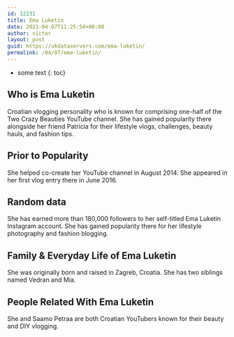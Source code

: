 ```yaml
---
id: 12231
title: Ema Luketin
date: 2021-04-07T11:25:54+00:00
author: victor
layout: post
guid: https://ukdataservers.com/ema-luketin/
permalink: /04/07/ema-luketin/
---
```


* some text
{: toc}


## Who is Ema Luketin



Croatian vlogging personality who is known for comprising one-half of the Two Crazy Beauties YouTube channel. She has gained popularity there alongside her friend Patricia for their lifestyle vlogs, challenges, beauty hauls, and fashion tips. 

                
                
                
## Prior to Popularity



She helped co-create her YouTube channel in August 2014. She appeared in her first vlog entry there in June 2016. 

                
                
                
## Random data



She has earned more than 180,000 followers to her self-titled Ema Luketin Instagram account. She has gained popularity there for her lifestyle photography and fashion blogging. 

                
                
                
## Family & Everyday Life of Ema Luketin



She was originally born and raised in Zagreb, Croatia. She has two siblings named Vedran and Mia.

                
                
                
## People Related With Ema Luketin



She and Saamo Petraa are both Croatian YouTubers known for their beauty and DIY vlogging. 

                
              
            
          
          
          